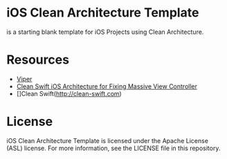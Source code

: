 # iOS Clean Architecture Template
is a starting blank template for iOS Projects using Clean Architecture.

# Resources
- [Viper](https://www.objc.io/issues/13-architecture/viper)
- [Clean Swift iOS Architecture for Fixing Massive View Controller](http://clean-swift.com/clean-swift-ios-architecture)
- []Clean Swift(http://clean-swift.com)

# License
iOS Clean Architecture Template is licensed under the Apache License (ASL) license. For more information, see the LICENSE file in this repository.
